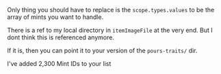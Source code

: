 Only thing you should have to replace is the `scope.types.values` to be the array of mints you want to handle.

There is a ref to my local directory in `itemImageFile` at the very end. But I dont think this is referenced anymore. 

If it is, then you can point it to your version of the `pours-traits/` dir. 

I've added 2,300 Mint IDs to your list